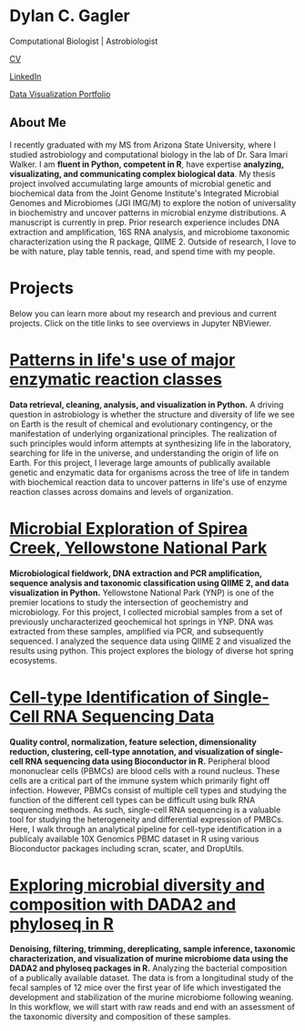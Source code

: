 # Dylan C. Gagler
Computational Biologist | Astrobiologist

[CV](https://github.com/dgagler/dgagler/blob/master/dgagler_CV.pdf)

[LinkedIn](https://www.linkedin.com/in/dylan-gagler-4a0a68191/) 

[Data Visualization Portfolio](https://nbviewer.jupyter.org/github/dgagler/Data-Visualization-Portfolio/blob/master/portfolio%20%281%29.ipynb)

## About Me
I recently graduated with my MS from Arizona State University, where I studied astrobiology and computational biology in the lab of Dr. Sara Imari Walker. I am **fluent in Python, competent in R**, have expertise **analyzing, visualizating, and communicating complex biological data**. My thesis project involved accumulating large amounts of microbial genetic and biochemical data from the Joint Genome Institute's Integrated Microbial Genomes and Microbiomes (JGI IMG/M) to explore the notion of universality in biochemistry and uncover patterns in microbial enzyme distributions. A manuscript is currently in prep. Prior research experience includes DNA extraction and amplification, 16S RNA analysis, and microbiome taxonomic characterization using the R package, QIIME 2. Outside of research, I love to be with nature, play table tennis, read, and spend time with my people.

# Projects
Below you can learn more about my research and previous and current projects. Click on the title links to see overviews in Jupyter NBViewer.

# [Patterns in life's use of major enzymatic reaction classes](https://nbviewer.jupyter.org/github/dgagler/dgagler.github.io/blob/master/enzyme_demo.ipynb)

**Data retrieval, cleaning, analysis, and visualization in Python.** A driving question in astrobiology is whether the structure and diversity of life we see on Earth is the result of chemical and evolutionary contingency, or the manifestation of underlying organizational principles. The realization of such principles would inform attempts at synthesizing life in the laboratory, searching for life in the universe, and understanding the origin of life on Earth. For this project, I leverage large amounts of publically available genetic and enzymatic data for organisms across the tree of life in tandem with biochemical reaction data to uncover patterns in life's use of enzyme reaction classes across domains and levels of organization.

# [Microbial Exploration of Spirea Creek, Yellowstone National Park](https://nbviewer.jupyter.org/github/dgagler/spirea/blob/master/spirea_sequencing_demo.ipynb)

**Microbiological fieldwork, DNA extraction and PCR amplification, sequence analysis and taxonomic classification using QIIME 2, and data visualization in Python.** Yellowstone National Park (YNP) is one of the premier locations to study the intersection of geochemistry and microbiology. For this project, I collected microbial samples from a set of previously uncharacterized geochemical hot springs in YNP. DNA was extracted from these samples, amplified via PCR, and subsequently sequenced. I analyzed the sequence data using QIIME 2 and visualized the results using python. This project explores the biology of diverse hot spring ecosystems.

# [Cell-type Identification of Single-Cell RNA Sequencing Data](https://nbviewer.jupyter.org/github/dgagler/scRNA-seq/blob/master/PBMC_analysis.ipynb)


**Quality control, normalization, feature selection, dimensionality reduction, clustering, cell-type annotation, and visualization of single-cell RNA sequencing data using Bioconductor in R.** Peripheral blood mononuclear cells (PBMCs) are blood cells with a round nucleus. These cells are a critical part of the immune system which primarily fight off infection. However, PBMCs consist of multiple cell types and studying the function of the different cell types can be difficult using bulk RNA sequencing methods. As such, single-cell RNA sequencing is a valuable tool for studying the heterogeneity and differential expression of PMBCs. Here, I walk through an analytical pipeline for cell-type identification in a publicaly available 10X Genomics PBMC dataset in R using various Bioconductor packages including scran, scater, and DropUtils.

# [Exploring microbial diversity and composition with DADA2 and phyloseq in R](https://nbviewer.jupyter.org/github/dgagler/dgagler.github.io/blob/master/mouse_microbiome_dada2phyloseq.ipynb)

**Denoising, filtering, trimming, dereplicating, sample inference, taxonomic characterization, and visualization of murine microbiome data using the DADA2 and phyloseq packages in R.** Analyzing the bacterial composition of a publically available dataset. The data is from a longitudinal study of the fecal samples of 12 mice over the first year of life which investigated the development and stabilization of the murine microbiome following weaning. In this workflow, we will start with raw reads and end with an assessment of the taxonomic diversity and composition of these samples.

